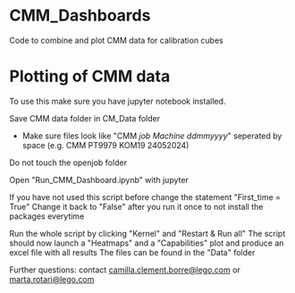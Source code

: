 # CMM_Dashboards
Code to combine and plot CMM data for calibration cubes

# Plotting of CMM data

To use this make sure you have jupyter notebook installed. 

Save CMM data folder in CM_Data folder 
  - Make sure files look like "CMM *job* *Machine* *ddmmyyyy*" seperated by space (e.g. CMM PT9979 KOM19 24052024)

Do not touch the openjob folder 

Open "Run_CMM_Dashboard.ipynb" with jupyter

If you have not used this script before change the statement "First_time = True"
Change it back to "False" after you run it once to not install the packages everytime

Run the whole script by clicking "Kernel" and "Restart & Run all"
The script should now launch a "Heatmaps" and a "Capabilities" plot and produce an excel file with all results
The files can be found in the "Data" folder

Further questions: contact camilla.clement.borre@lego.com or marta.rotari@lego.com

